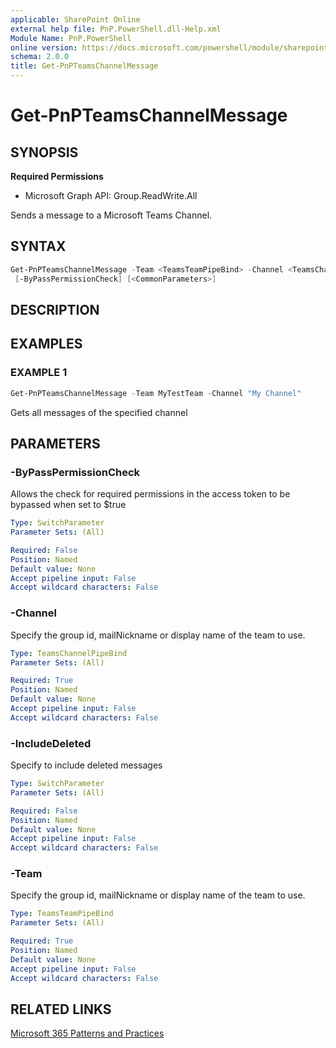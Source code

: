 ```yaml
---
applicable: SharePoint Online
external help file: PnP.PowerShell.dll-Help.xml
Module Name: PnP.PowerShell
online version: https://docs.microsoft.com/powershell/module/sharepoint-pnp/get-pnpteamschannelmessage
schema: 2.0.0
title: Get-PnPTeamsChannelMessage
---
```


# Get-PnPTeamsChannelMessage

## SYNOPSIS

**Required Permissions**

  * Microsoft Graph API: Group.ReadWrite.All

Sends a message to a Microsoft Teams Channel.

## SYNTAX

```powershell
Get-PnPTeamsChannelMessage -Team <TeamsTeamPipeBind> -Channel <TeamsChannelPipeBind> [-IncludeDeleted]
 [-ByPassPermissionCheck] [<CommonParameters>]
```

## DESCRIPTION

## EXAMPLES

### EXAMPLE 1
```powershell
Get-PnPTeamsChannelMessage -Team MyTestTeam -Channel "My Channel"
```

Gets all messages of the specified channel

## PARAMETERS

### -ByPassPermissionCheck
Allows the check for required permissions in the access token to be bypassed when set to $true

```yaml
Type: SwitchParameter
Parameter Sets: (All)

Required: False
Position: Named
Default value: None
Accept pipeline input: False
Accept wildcard characters: False
```

### -Channel
Specify the group id, mailNickname or display name of the team to use.

```yaml
Type: TeamsChannelPipeBind
Parameter Sets: (All)

Required: True
Position: Named
Default value: None
Accept pipeline input: False
Accept wildcard characters: False
```

### -IncludeDeleted
Specify to include deleted messages

```yaml
Type: SwitchParameter
Parameter Sets: (All)

Required: False
Position: Named
Default value: None
Accept pipeline input: False
Accept wildcard characters: False
```

### -Team
Specify the group id, mailNickname or display name of the team to use.

```yaml
Type: TeamsTeamPipeBind
Parameter Sets: (All)

Required: True
Position: Named
Default value: None
Accept pipeline input: False
Accept wildcard characters: False
```

## RELATED LINKS

[Microsoft 365 Patterns and Practices](https://aka.ms/m365pnp)
